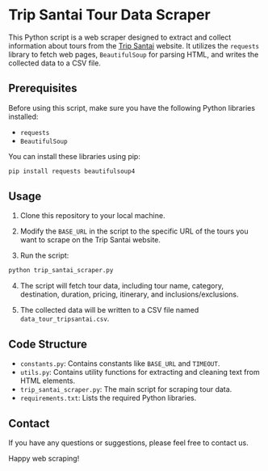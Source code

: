 # Trip Santai Tour Data Scraper

This Python script is a web scraper designed to extract and collect information about tours from the [Trip Santai](https://www.tripsantai.com/) website. It utilizes the `requests` library to fetch web pages, `BeautifulSoup` for parsing HTML, and writes the collected data to a CSV file.

## Prerequisites

Before using this script, make sure you have the following Python libraries installed:

- `requests`
- `BeautifulSoup`

You can install these libraries using pip:

```bash
pip install requests beautifulsoup4
```

## Usage

1. Clone this repository to your local machine.

2. Modify the `BASE_URL` in the script to the specific URL of the tours you want to scrape on the Trip Santai website.

3. Run the script:

```bash
python trip_santai_scraper.py
```

4. The script will fetch tour data, including tour name, category, destination, duration, pricing, itinerary, and inclusions/exclusions.

5. The collected data will be written to a CSV file named `data_tour_tripsantai.csv`.

## Code Structure

- `constants.py`: Contains constants like `BASE_URL` and `TIMEOUT`.
- `utils.py`: Contains utility functions for extracting and cleaning text from HTML elements.
- `trip_santai_scraper.py`: The main script for scraping tour data.
- `requirements.txt`: Lists the required Python libraries.

## Contact

If you have any questions or suggestions, please feel free to contact us.

Happy web scraping!
